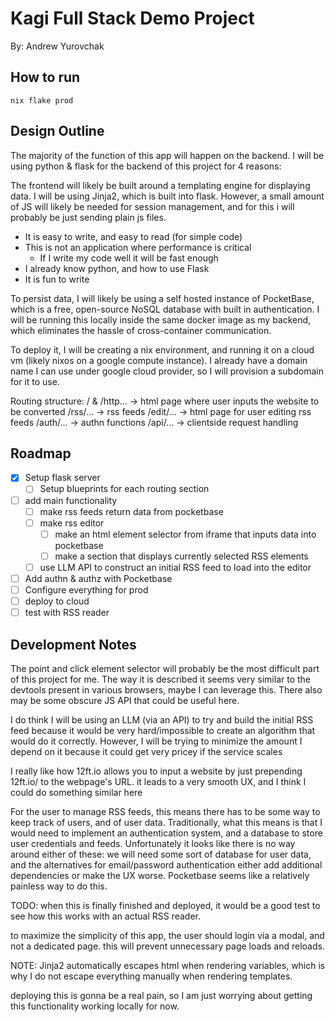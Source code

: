 # Kagi Full Stack Demo Project

By: Andrew Yurovchak

## How to run

`nix flake prod` <!--or whatever-->

## Design Outline

The majority of the function of this app will happen on the backend. I will be using python & flask for the backend of this project for 4 reasons:

The frontend will likely be built around a templating engine for displaying data. I will be using Jinja2, which is built into flask. However, a small amount of JS will likely be needed for session management, and for this i will probably be just sending plain js files.

- It is easy to write, and easy to read (for simple code)
- This is not an application where performance is critical
  - If I write my code well it will be fast enough
- I already know python, and how to use Flask
- It is fun to write

To persist data, I will likely be using a self hosted instance of PocketBase, which is a free, open-source NoSQL database with built in authentication. I will be running this locally inside the same docker image as my backend, which eliminates the hassle of cross-container communication.

To deploy it, I will be creating a nix environment, and running it on a cloud vm (likely nixos on a google compute instance). I already have a domain name I can use under google cloud provider, so I will provision a subdomain for it to use.

Routing structure:
/ & /http... -> html page where user inputs the website to be converted
/rss/... -> rss feeds
/edit/... -> html page for user editing rss feeds
/auth/... -> authn functions
/api/... -> clientside request handling

## Roadmap

- [x] Setup flask server
  - [ ] Setup blueprints for each routing section
- [ ] add main functionality
  - [ ] make rss feeds return data from pocketbase
  - [ ] make rss editor
    - [ ] make an html element selector from iframe that inputs data into pocketbase
    - [ ] make a section that displays currently selected RSS elements
  - [ ] use LLM API to construct an initial RSS feed to load into the editor
- [ ] Add authn & authz with Pocketbase
- [ ] Configure everything for prod
- [ ] deploy to cloud
- [ ] test with RSS reader

## Development Notes

The point and click element selector will probably be the most difficult part of this project for me. The way it is described it seems very similar to the devtools present in various browsers, maybe I can leverage this. There also may be some obscure JS API that could be useful here.

I do think I will be using an LLM (via an API) to try and build the initial RSS feed because it would be very hard/impossible to create an algorithm that would do it correctly. However, I will be trying to minimize the amount I depend on it because it could get very pricey if the service scales

I really like how 12ft.io allows you to input a website by just prepending 12ft.io/ to the webpage's URL. it leads to a very smooth UX, and I think I could do something similar here

For the user to manage RSS feeds, this means there has to be some way to keep track of users, and of user data. Traditionally, what this means is that I would need to implement an authentication system, and a database to store user credentials and feeds. Unfortunately it looks like there is no way around either of these: we will need some sort of database for user data, and the alternatives for email/password authentication either add additional dependencies or make the UX worse. Pocketbase seems like a relatively painless way to do this.

TODO: when this is finally finished and deployed, it would be a good test to see how this works with an actual RSS reader.

to maximize the simplicity of this app, the user should login via a modal, and not a dedicated page. this will prevent unnecessary page loads and reloads.

NOTE: Jinja2 automatically escapes html when rendering variables, which is why I do not escape everything manually when rendering templates.

deploying this is gonna be a real pain, so I am just worrying about getting this functionality working locally for now.
